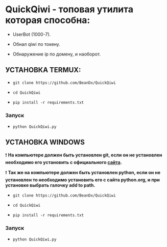 # QuickQiwi - топовая утилита которая способна:

- UserBot (1000-7).

- Обнал qiwi по токену.

- Обнаружение ip по домену, и наоборот.

## УСТАНОВКА TERMUX:

- `git clone https://github.com/BeanDx/QuickQiwi`

- `cd QuickQiwi`

- `pip install -r requirements.txt`

<h3>Запуск</h3>

- `python QuickQiwi.py`

## УСТАНОВКА WINDOWS 

❗ **На компьютере должен быть установлен git, если он не установлен необходимо его установить с официального [сайта](https://git-scm.com/).**

❗ **Так же на компьютере должен быть установлен python, если он не установлен то необходимо установить его с сайта python.org, и при установке выбрать галочку add to path.**

- `git clone https://github.com/BeanDx/QuickQiwi`

- `cd QuickQiwi`

- `pip install -r requirements.txt`

<h3>Запуск</h3>

- `python QuickQiwi.py`
